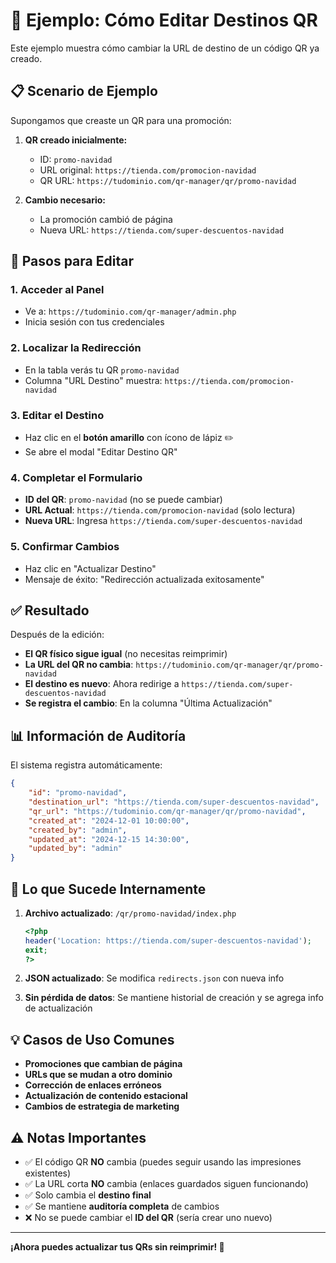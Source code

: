 # 🔄 Ejemplo: Cómo Editar Destinos QR

Este ejemplo muestra cómo cambiar la URL de destino de un código QR ya creado.

## 📋 Scenario de Ejemplo

Supongamos que creaste un QR para una promoción:

1. **QR creado inicialmente:**
   - ID: `promo-navidad`
   - URL original: `https://tienda.com/promocion-navidad`
   - QR URL: `https://tudominio.com/qr-manager/qr/promo-navidad`

2. **Cambio necesario:**
   - La promoción cambió de página
   - Nueva URL: `https://tienda.com/super-descuentos-navidad`

## 🎯 Pasos para Editar

### 1. Acceder al Panel
- Ve a: `https://tudominio.com/qr-manager/admin.php`
- Inicia sesión con tus credenciales

### 2. Localizar la Redirección
- En la tabla verás tu QR `promo-navidad`
- Columna "URL Destino" muestra: `https://tienda.com/promocion-navidad`

### 3. Editar el Destino
- Haz clic en el **botón amarillo** con ícono de lápiz ✏️
- Se abre el modal "Editar Destino QR"

### 4. Completar el Formulario
- **ID del QR**: `promo-navidad` (no se puede cambiar)
- **URL Actual**: `https://tienda.com/promocion-navidad` (solo lectura)
- **Nueva URL**: Ingresa `https://tienda.com/super-descuentos-navidad`

### 5. Confirmar Cambios
- Haz clic en "Actualizar Destino"
- Mensaje de éxito: "Redirección actualizada exitosamente"

## ✅ Resultado

Después de la edición:

- **El QR físico sigue igual** (no necesitas reimprimir)
- **La URL del QR no cambia**: `https://tudominio.com/qr-manager/qr/promo-navidad`
- **El destino es nuevo**: Ahora redirige a `https://tienda.com/super-descuentos-navidad`
- **Se registra el cambio**: En la columna "Última Actualización"

## 📊 Información de Auditoría

El sistema registra automáticamente:

```json
{
    "id": "promo-navidad",
    "destination_url": "https://tienda.com/super-descuentos-navidad",
    "qr_url": "https://tudominio.com/qr-manager/qr/promo-navidad",
    "created_at": "2024-12-01 10:00:00",
    "created_by": "admin",
    "updated_at": "2024-12-15 14:30:00",
    "updated_by": "admin"
}
```

## 🔧 Lo que Sucede Internamente

1. **Archivo actualizado**: `/qr/promo-navidad/index.php`
   ```php
   <?php
   header('Location: https://tienda.com/super-descuentos-navidad');
   exit;
   ?>
   ```

2. **JSON actualizado**: Se modifica `redirects.json` con nueva info

3. **Sin pérdida de datos**: Se mantiene historial de creación y se agrega info de actualización

## 💡 Casos de Uso Comunes

- **Promociones que cambian de página**
- **URLs que se mudan a otro dominio**
- **Corrección de enlaces erróneos**
- **Actualización de contenido estacional**
- **Cambios de estrategia de marketing**

## ⚠️ Notas Importantes

- ✅ El código QR **NO** cambia (puedes seguir usando las impresiones existentes)
- ✅ La URL corta **NO** cambia (enlaces guardados siguen funcionando)
- ✅ Solo cambia el **destino final**
- ✅ Se mantiene **auditoría completa** de cambios
- ❌ No se puede cambiar el **ID del QR** (sería crear uno nuevo)

---

**¡Ahora puedes actualizar tus QRs sin reimprimir! 🎉**